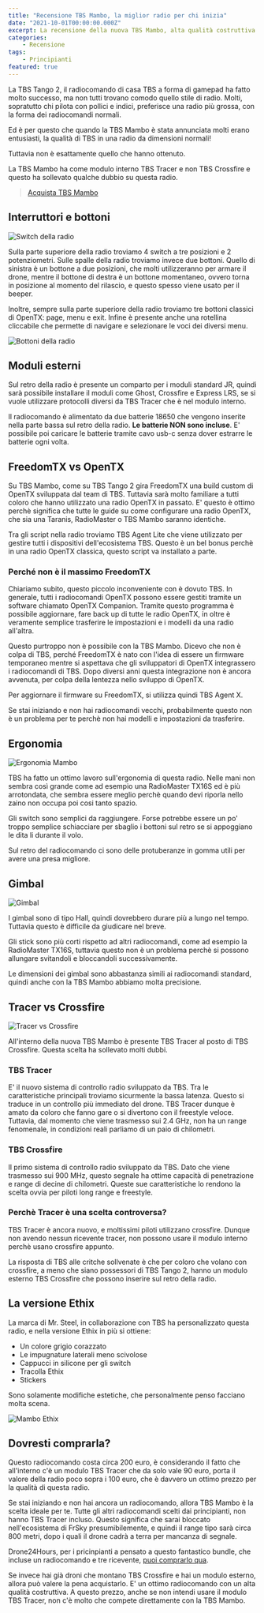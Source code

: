 ```yaml
---
title: "Recensione TBS Mambo, la miglior radio per chi inizia"
date: "2021-10-01T00:00:00.000Z"
excerpt: La recensione della nuova TBS Mambo, alta qualità costruttiva e prezzo molto competitivo. La nuova miglior radio per principianti.
categories:
    - Recensione
tags: 
    - Principianti
featured: true
---
```


La TBS Tango 2, il radiocomando di casa TBS a forma di gamepad ha fatto molto successo, ma non tutti trovano comodo quello stile di radio. Molti, sopratutto chi pilota con pollici e indici, preferisce una radio più grossa, con la forma dei radiocomandi normali.

Ed è per questo che quando la TBS Mambo è stata annunciata molti erano entusiasti, la qualità di TBS in una radio da dimensioni normali!

Tuttavia non è esattamente quello che hanno ottenuto. 

La TBS Mambo ha come modulo interno TBS Tracer e non TBS Crossfire e questo ha sollevato qualche dubbio su questa radio.

> [Acquista TBS Mambo](https://drone24hours.com/product/ethix-mambo-controller-per-drone-radio-fpv-rc/?D24H=lucapalonca)

## Interruttori e bottoni

![Switch della radio](./mambo_switch.jpeg)

Sulla parte superiore della radio troviamo 4 switch a tre posizioni e 2 potenziometri. Sulle spalle della radio troviamo invece due bottoni. Quello di sinistra è un bottone a due posizioni, che molti utilizzeranno per armare il drone, mentre il bottone di destra è un bottone momentaneo, ovvero torna in posizione al momento del rilascio, e questo spesso viene usato per il beeper.

Inoltre, sempre sulla parte superiore della radio troviamo tre bottoni classici di OpenTX: page, menu e exit. Infine è presente anche una rotellina cliccabile che permette di navigare e selezionare le voci dei diversi menu.

![Bottoni della radio](./mambo_bottoni.jpeg)

## Moduli esterni

Sul retro della radio è presente un comparto per i moduli standard JR, quindi sarà possibile installare il moduli come Ghost, Crossfire e Express LRS, se si vuole utilizzare protocolli diversi da TBS Tracer che è nel modulo interno.

Il radiocomando è alimentato da due batterie 18650 che vengono inserite nella parte bassa sul retro della radio. **Le batterie NON sono incluse**. E' possibile poi caricare le batterie tramite cavo usb-c senza dover estrarre le batterie ogni volta.


## FreedomTX vs OpenTX

Su TBS Mambo, come su TBS Tango 2 gira FreedomTX una build custom di OpenTX sviluppata dal team di TBS. Tuttavia sarà molto familiare a tutti coloro che hanno utilizzato una radio OpenTX in passato. E' questo è ottimo perchè significa che tutte le guide su come configurare una radio OpenTX, che sia una Taranis, RadioMaster o TBS Mambo saranno identiche.

Tra gli script nella radio troviamo TBS Agent Lite che viene utilizzato per gestire tutti i dispositivi dell'ecosistema TBS. Questo è un bel bonus perchè in una radio OpenTX classica, questo script va installato a parte.

### Perché non è il massimo FreedomTX

Chiariamo subito, questo piccolo inconveniente con è dovuto TBS. In generale, tutti i radiocomandi OpenTX possono essere gestiti tramite un software chiamato OpenTX Companion. Tramite questo programma è possibile aggiornare, fare back up di tutte le radio OpenTX, in oltre è veramente semplice trasferire le impostazioni e i modelli da una radio all'altra.

Questo purtroppo non è possibile con la TBS Mambo. Dicevo che non è colpa di TBS, perché FreedomTX è nato con l'idea di essere un firmware temporaneo mentre si aspettava che gli sviluppatori di OpenTX integrassero i radiocomandi di TBS. Dopo diversi anni questa integrazione non è ancora avvenuta, per colpa della lentezza nello sviluppo di OpenTX.

Per aggiornare il firmware su FreedomTX, si utilizza quindi TBS Agent X.

Se stai iniziando e non hai radiocomandi vecchi, probabilmente questo non è un problema per te perchè non hai modelli e impostazioni da trasferire.

## Ergonomia

![Ergonomia Mambo](./mambo_grip.jpeg)

TBS ha fatto un ottimo lavoro sull'ergonomia di questa radio. Nelle mani non sembra così grande come ad esempio una RadioMaster TX16S ed è più arrotondata, che sembra essere meglio perchè quando devi riporla nello zaino non occupa poi cosi tanto spazio. 

Gli switch sono semplici da raggiungere. Forse potrebbe essere un po' troppo semplice schiacciare per sbaglio i bottoni sul retro se si appoggiano le dita li durante il volo. 

Sul retro del radiocomando ci sono delle protuberanze in gomma utili per avere una presa migliore.

## Gimbal

![Gimbal](./mambo_gimbal.jpeg)

I gimbal sono di tipo Hall, quindi dovrebbero durare più a lungo nel tempo. Tuttavia questo è difficile da giudicare nel breve. 

Gli stick sono più corti rispetto ad altri radiocomandi, come ad esempio la RadioMaster TX16S, tuttavia questo non è un problema perchè si possono allungare svitandoli e bloccandoli successivamente.

Le dimensioni dei gimbal sono abbastanza simili ai radiocomandi standard, quindi anche con la TBS Mambo abbiamo molta precisione.

## Tracer vs Crossfire

![Tracer vs Crossfire](./crossfire-vs-tracer.jpeg)

All'interno della nuova TBS Mambo è presente TBS Tracer al posto di TBS Crossfire. Questa scelta ha sollevato molti dubbi.

### TBS Tracer
E' il nuovo sistema di controllo radio sviluppato da TBS. Tra le caratteristiche principali troviamo sicurmente la bassa latenza. Questo si traduce in un controllo più immediato del drone. TBS Tracer dunque è amato da coloro che fanno gare o si divertono con il freestyle veloce. Tuttavia, dal momento che viene trasmesso sui 2.4 GHz, non ha un range fenomenale, in condizioni reali parliamo di un paio di chilometri.

### TBS Crossfire
Il primo sistema di controllo radio sviluppato da TBS. Dato che viene trasmesso sui 900 MHz, questo segnale ha ottime capacità di penetrazione e range di decine di chilometri. Queste sue caratteristiche lo rendono la scelta ovvia per piloti long range e freestyle.

### Perchè Tracer è una scelta controversa?
TBS Tracer è ancora nuovo, e moltissimi piloti utilizzano crossfire. Dunque non avendo nessun ricevente tracer, non possono usare il modulo interno perchè usano crossfire appunto.

La risposta di TBS alle critche sollvenate è che per coloro che volano con crossfire, a meno che siano possessori di TBS Tango 2, hanno un modulo esterno TBS Crossfire che possono inserire sul retro della radio.

## La versione Ethix

La marca di Mr. Steel, in collaborazione con TBS ha personalizzato questa radio, e nella versione Ethix in più si ottiene: 

- Un colore grigio corazzato
- Le impugnature laterali meno scivolose
- Cappucci in silicone per gli switch
- Tracolla Ethix
- Stickers

Sono solamente modifiche estetiche, che personalmente penso facciano molta scena.

![Mambo Ethix](./mambo_ethix.jpeg)


## Dovresti comprarla?

Questo radiocomando costa circa 200 euro, è considerando il fatto che all'interno c'è un modulo TBS Tracer che da solo vale 90 euro, porta il valore della radio poco sopra i 100 euro, che è davvero un ottimo prezzo per la qualità di questa radio.

Se stai iniziando e non hai ancora un radiocomando, allora TBS Mambo è la scelta ideale per te. Tutte gli altri radiocomandi scelti dai principianti, non hanno TBS Tracer incluso. Questo significa che sarai bloccato nell'ecosistema di FrSky presumibilemente, e quindi il range tipo sarà circa 800 metri, dopo i quali il drone cadrà a terra per mancanza di segnale.

Drone24Hours, per i pricinpianti a pensato a questo fantastico bundle, che incluse un radiocomando e tre ricevente, [puoi comprarlo qua](https://www.drone24hours.com/product/ethix-mambo-starter-set/?D24H=lucapalonca).

Se invece hai già droni che montano TBS Crossfire e hai un modulo esterno, allora può valere la pena acquistarlo. E' un ottimo radiocomando con un alta qualità costruttiva. A questo prezzo, anche se non intendi usare il modulo TBS Tracer, non c'è molto che compete direttamente con la TBS Mambo.

